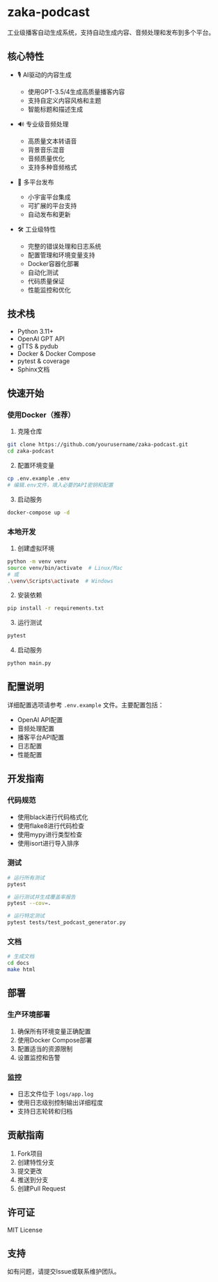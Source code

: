 # zaka-podcast

工业级播客自动生成系统，支持自动生成内容、音频处理和发布到多个平台。

## 核心特性

- 🎙️ AI驱动的内容生成
  - 使用GPT-3.5/4生成高质量播客内容
  - 支持自定义内容风格和主题
  - 智能标题和描述生成

- 🔊 专业级音频处理
  - 高质量文本转语音
  - 背景音乐混音
  - 音频质量优化
  - 支持多种音频格式

- 📱 多平台发布
  - 小宇宙平台集成
  - 可扩展的平台支持
  - 自动发布和更新

- 🛠️ 工业级特性
  - 完整的错误处理和日志系统
  - 配置管理和环境变量支持
  - Docker容器化部署
  - 自动化测试
  - 代码质量保证
  - 性能监控和优化

## 技术栈

- Python 3.11+
- OpenAI GPT API
- gTTS & pydub
- Docker & Docker Compose
- pytest & coverage
- Sphinx文档

## 快速开始

### 使用Docker（推荐）

1. 克隆仓库
```bash
git clone https://github.com/yourusername/zaka-podcast.git
cd zaka-podcast
```

2. 配置环境变量
```bash
cp .env.example .env
# 编辑.env文件，填入必要的API密钥和配置
```

3. 启动服务
```bash
docker-compose up -d
```

### 本地开发

1. 创建虚拟环境
```bash
python -m venv venv
source venv/bin/activate  # Linux/Mac
# 或
.\venv\Scripts\activate  # Windows
```

2. 安装依赖
```bash
pip install -r requirements.txt
```

3. 运行测试
```bash
pytest
```

4. 启动服务
```bash
python main.py
```

## 配置说明

详细配置选项请参考 `.env.example` 文件。主要配置包括：

- OpenAI API配置
- 音频处理配置
- 播客平台API配置
- 日志配置
- 性能配置

## 开发指南

### 代码规范

- 使用black进行代码格式化
- 使用flake8进行代码检查
- 使用mypy进行类型检查
- 使用isort进行导入排序

### 测试

```bash
# 运行所有测试
pytest

# 运行测试并生成覆盖率报告
pytest --cov=.

# 运行特定测试
pytest tests/test_podcast_generator.py
```

### 文档

```bash
# 生成文档
cd docs
make html
```

## 部署

### 生产环境部署

1. 确保所有环境变量正确配置
2. 使用Docker Compose部署
3. 配置适当的资源限制
4. 设置监控和告警

### 监控

- 日志文件位于 `logs/app.log`
- 使用日志级别控制输出详细程度
- 支持日志轮转和归档

## 贡献指南

1. Fork项目
2. 创建特性分支
3. 提交更改
4. 推送到分支
5. 创建Pull Request

## 许可证

MIT License

## 支持

如有问题，请提交Issue或联系维护团队。